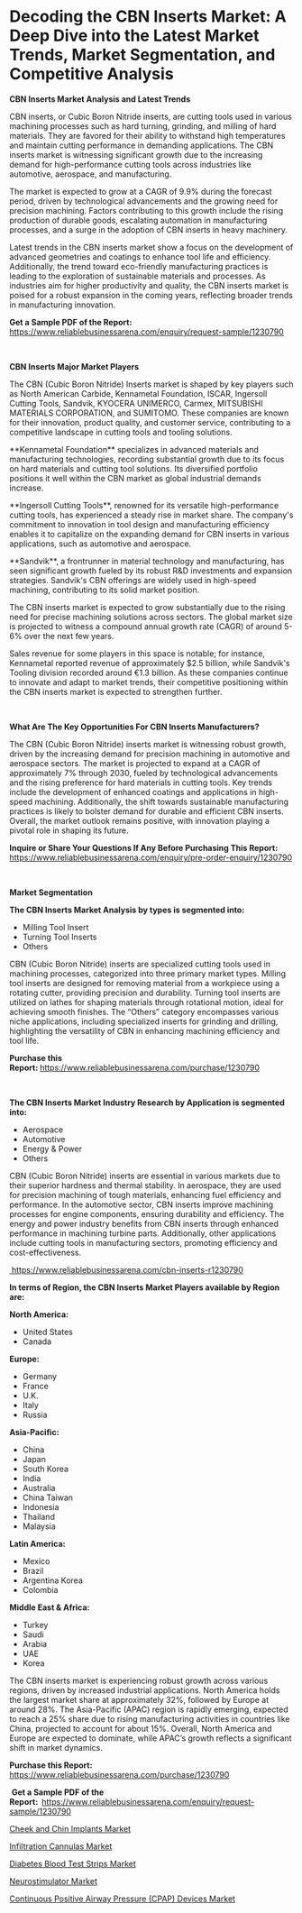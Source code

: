 <p><h1>Decoding the CBN Inserts Market: A Deep Dive into the Latest Market Trends, Market Segmentation, and Competitive Analysis</h1></p><p><strong>CBN Inserts Market Analysis and Latest Trends</strong></p>
<p><p>CBN inserts, or Cubic Boron Nitride inserts, are cutting tools used in various machining processes such as hard turning, grinding, and milling of hard materials. They are favored for their ability to withstand high temperatures and maintain cutting performance in demanding applications. The CBN inserts market is witnessing significant growth due to the increasing demand for high-performance cutting tools across industries like automotive, aerospace, and manufacturing.</p><p>The market is expected to grow at a CAGR of 9.9% during the forecast period, driven by technological advancements and the growing need for precision machining. Factors contributing to this growth include the rising production of durable goods, escalating automation in manufacturing processes, and a surge in the adoption of CBN inserts in heavy machinery.</p><p>Latest trends in the CBN inserts market show a focus on the development of advanced geometries and coatings to enhance tool life and efficiency. Additionally, the trend toward eco-friendly manufacturing practices is leading to the exploration of sustainable materials and processes. As industries aim for higher productivity and quality, the CBN inserts market is poised for a robust expansion in the coming years, reflecting broader trends in manufacturing innovation.</p></p>
<p><strong>Get a Sample PDF of the Report:&nbsp;</strong> <a href="https://www.reliablebusinessarena.com/enquiry/request-sample/1230790?utm_campaign=2563&utm_medium=2&utm_source=Github&utm_content=ia&utm_term=09042025&utm_id=cbn-inserts">https://www.reliablebusinessarena.com/enquiry/request-sample/1230790</a></p>
<p>&nbsp;</p>
<p><strong>CBN Inserts Major Market Players</strong></p>
<p><p>The CBN (Cubic Boron Nitride) Inserts market is shaped by key players such as North American Carbide, Kennametal Foundation, ISCAR, Ingersoll Cutting Tools, Sandvik, KYOCERA UNIMERCO, Carmex, MITSUBISHI MATERIALS CORPORATION, and SUMITOMO. These companies are known for their innovation, product quality, and customer service, contributing to a competitive landscape in cutting tools and tooling solutions.</p><p>**Kennametal Foundation** specializes in advanced materials and manufacturing technologies, recording substantial growth due to its focus on hard materials and cutting tool solutions. Its diversified portfolio positions it well within the CBN market as global industrial demands increase. </p><p>**Ingersoll Cutting Tools**, renowned for its versatile high-performance cutting tools, has experienced a steady rise in market share. The company's commitment to innovation in tool design and manufacturing efficiency enables it to capitalize on the expanding demand for CBN inserts in various applications, such as automotive and aerospace. </p><p>**Sandvik**, a frontrunner in material technology and manufacturing, has seen significant growth fueled by its robust R&D investments and expansion strategies. Sandvik's CBN offerings are widely used in high-speed machining, contributing to its solid market position.</p><p>The CBN inserts market is expected to grow substantially due to the rising need for precise machining solutions across sectors. The global market size is projected to witness a compound annual growth rate (CAGR) of around 5-6% over the next few years.</p><p>Sales revenue for some players in this space is notable; for instance, Kennametal reported revenue of approximately $2.5 billion, while Sandvik's Tooling division recorded around €1.3 billion. As these companies continue to innovate and adapt to market trends, their competitive positioning within the CBN inserts market is expected to strengthen further.</p></p>
<p>&nbsp;</p>
<p><strong>What Are The Key Opportunities For CBN Inserts Manufacturers?</strong></p>
<p><p>The CBN (Cubic Boron Nitride) inserts market is witnessing robust growth, driven by the increasing demand for precision machining in automotive and aerospace sectors. The market is projected to expand at a CAGR of approximately 7% through 2030, fueled by technological advancements and the rising preference for hard materials in cutting tools. Key trends include the development of enhanced coatings and applications in high-speed machining. Additionally, the shift towards sustainable manufacturing practices is likely to bolster demand for durable and efficient CBN inserts. Overall, the market outlook remains positive, with innovation playing a pivotal role in shaping its future.</p></p>
<p><strong>Inquire or Share Your Questions If Any Before Purchasing This Report:</strong> <a href="https://www.reliablebusinessarena.com/enquiry/pre-order-enquiry/1230790?utm_campaign=2563&utm_medium=2&utm_source=Github&utm_content=ia&utm_term=09042025&utm_id=cbn-inserts">https://www.reliablebusinessarena.com/enquiry/pre-order-enquiry/1230790</a></p>
<p>&nbsp;</p>
<p><strong>Market Segmentation</strong></p>
<p><strong>The CBN Inserts Market Analysis by types is segmented into:</strong></p>
<p><ul><li>Milling Tool Insert</li><li>Turning Tool Inserts</li><li>Others</li></ul></p>
<p><p>CBN (Cubic Boron Nitride) inserts are specialized cutting tools used in machining processes, categorized into three primary market types. Milling tool inserts are designed for removing material from a workpiece using a rotating cutter, providing precision and durability. Turning tool inserts are utilized on lathes for shaping materials through rotational motion, ideal for achieving smooth finishes. The “Others” category encompasses various niche applications, including specialized inserts for grinding and drilling, highlighting the versatility of CBN in enhancing machining efficiency and tool life.</p></p>
<p><strong>Purchase this Report:&nbsp;</strong><a href="https://www.reliablebusinessarena.com/purchase/1230790?utm_campaign=2563&utm_medium=2&utm_source=Github&utm_content=ia&utm_term=09042025&utm_id=cbn-inserts">https://www.reliablebusinessarena.com/purchase/1230790</a></p>
<p>&nbsp;</p>
<p><strong>The CBN Inserts Market Industry Research by Application is segmented into:</strong></p>
<p><ul><li>Aerospace</li><li>Automotive</li><li>Energy & Power</li><li>Others</li></ul></p>
<p><p>CBN (Cubic Boron Nitride) inserts are essential in various markets due to their superior hardness and thermal stability. In aerospace, they are used for precision machining of tough materials, enhancing fuel efficiency and performance. In the automotive sector, CBN inserts improve machining processes for engine components, ensuring durability and efficiency. The energy and power industry benefits from CBN inserts through enhanced performance in machining turbine parts. Additionally, other applications include cutting tools in manufacturing sectors, promoting efficiency and cost-effectiveness.</p></p>
<p><a href="https://www.reliablebusinessarena.com/cbn-inserts-r1230790?utm_campaign=2563&utm_medium=2&utm_source=Github&utm_content=ia&utm_term=09042025&utm_id=cbn-inserts">&nbsp;https://www.reliablebusinessarena.com/cbn-inserts-r1230790</a></p>
<p><strong>In terms of Region, the CBN Inserts Market Players available by Region are:</strong></p>
<p>
    <p> <strong> North America: </strong>
        <ul>
            <li>United States</li>
            <li>Canada</li>
        </ul>
        </p> 
    <p> <strong> Europe: </strong>
        <ul>
            <li>Germany</li>
            <li>France</li>
            <li>U.K.</li>
            <li>Italy</li>
            <li>Russia</li>
        </ul>
        </p> 
    <p> <strong> Asia-Pacific: </strong>
        <ul>
            <li>China</li>
            <li>Japan</li>
            <li>South Korea</li>
            <li>India</li>
            <li>Australia</li>
            <li>China Taiwan</li>
            <li>Indonesia</li>
            <li>Thailand</li>
            <li>Malaysia</li>
        </ul>
        </p> 
    <p> <strong> Latin America: </strong>
        <ul>
            <li>Mexico</li>
            <li>Brazil</li>
            <li>Argentina Korea</li>
            <li>Colombia</li>
        </ul>
        </p> 
    <p> <strong> Middle East & Africa: </strong>
        <ul>
            <li>Turkey</li>
            <li>Saudi</li>
            <li>Arabia</li>
            <li>UAE</li>
            <li>Korea</li>
        </ul>
    </p>
    </p>
<p><p>The CBN inserts market is experiencing robust growth across various regions, driven by increased industrial applications. North America holds the largest market share at approximately 32%, followed by Europe at around 28%. The Asia-Pacific (APAC) region is rapidly emerging, expected to reach a 25% share due to rising manufacturing activities in countries like China, projected to account for about 15%. Overall, North America and Europe are expected to dominate, while APAC’s growth reflects a significant shift in market dynamics.</p></p>
<p><strong>Purchase this Report: </strong><a href="https://www.reliablebusinessarena.com/purchase/1230790?utm_campaign=2563&utm_medium=2&utm_source=Github&utm_content=ia&utm_term=09042025&utm_id=cbn-inserts">https://www.reliablebusinessarena.com/purchase/1230790</a></p>
<p>&nbsp;<strong>Get a Sample PDF of the Report:&nbsp;&nbsp;</strong><a href="https://www.reliablebusinessarena.com/enquiry/request-sample/1230790?utm_campaign=2563&utm_medium=2&utm_source=Github&utm_content=ia&utm_term=09042025&utm_id=cbn-inserts">https://www.reliablebusinessarena.com/enquiry/request-sample/1230790</a></p>
<p><strong></strong></p>
<p><p><a href="https://www.linkedin.com/pulse/analyzing-cheek-chin-implants-markets-size-share-revenue-iexef?utm_campaign=2563&utm_medium=2&utm_source=Github&utm_content=ia&utm_term=09042025&utm_id=cbn-inserts">Cheek and Chin Implants Market</a></p><p><a href="https://www.linkedin.com/pulse/competitive-analysis-infiltration-cannulas-market-strengths-xp2xf?utm_campaign=2563&utm_medium=2&utm_source=Github&utm_content=ia&utm_term=09042025&utm_id=cbn-inserts">Infiltration Cannulas Market</a></p><p><a href="https://www.linkedin.com/pulse/market-dynamics-trends-in-depth-look-diabetes-blood-test-kuhnf?utm_campaign=2563&utm_medium=2&utm_source=Github&utm_content=ia&utm_term=09042025&utm_id=cbn-inserts">Diabetes Blood Test Strips Market</a></p><p><a href="https://www.linkedin.com/pulse/exploring-growth-opportunities-neurostimulator-market-revenue-k5ywc?utm_campaign=2563&utm_medium=2&utm_source=Github&utm_content=ia&utm_term=09042025&utm_id=cbn-inserts">Neurostimulator Market</a></p><p><a href="https://www.linkedin.com/pulse/continuous-positive-airway-pressure-cpap-devices-industry-research-vtk7e?utm_campaign=2563&utm_medium=2&utm_source=Github&utm_content=ia&utm_term=09042025&utm_id=cbn-inserts">Continuous Positive Airway Pressure (CPAP) Devices Market</a></p></p>